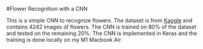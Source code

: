 #Flower Recognition with a CNN

This is a simple CNN to recognize flowers. The dataset is from [Kaggle](https://www.kaggle.com/alxmamaev/flowers-recognition) and contains 4242 images of flowers. The CNN is trained on 80% of the dataset and tested on the remaining 20%. The CNN is implemented in Keras and the training is done locally on my M1 Macbook Air.
